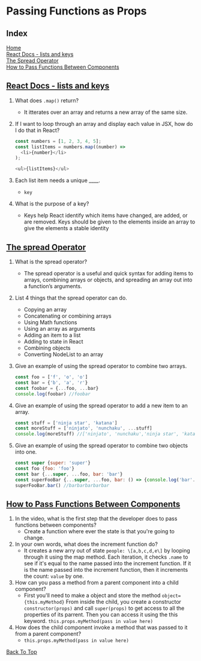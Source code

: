 # Passing Functions as Props

## Index

[Home](../README.md)  
[React Docs - lists and keys](#react-docs--lists-and-keys)  
[The Spread Operator](#the-spread-operator)  
[How to Pass Functions Between Components](#how-to-pass-functions-between-components)  

## [React Docs - lists and keys](https://reactjs.org/docs/lists-and-keys.html)

1. What does `.map()` return?
   - It itterates over an array and returns a new array of the same size.
2. If I want to loop through an array and display each value in JSX, how do I do that in React?

    ```js
    const numbers = [1, 2, 3, 4, 5];
    const listItems = numbers.map((number) =>
      <li>{number}</li>
    );

    <ul>{listItems}</ul>
    ```

3. Each list item needs a unique ____.
   - `key`
4. What is the purpose of a key?
   - Keys help React identify which items have changed, are added, or are removed. Keys should be given to the elements inside an array to give the elements a stable identity

## [The spread Operator](https://medium.com/coding-at-dawn/how-to-use-the-spread-operator-in-javascript-b9e4a8b06fab)

1. What is the spread operator?
   - The spread operator is a useful and quick syntax for adding items to arrays, combining arrays or objects, and spreading an array out into a function’s arguments.
2. List 4 things that the spread operator can do.
   - Copying an array
   - Concatenating or combining arrays
   - Using Math functions
   - Using an array as arguments
   - Adding an item to a list
   - Adding to state in React
   - Combining objects
   - Converting NodeList to an array
3. Give an example of using the spread operator to combine two arrays.

    ```js
    const foo = ['f', 'o', 'o']
    const bar = {'b', 'a', 'r'}
    const foobar = {...foo, ...bar}
    console.log(foobar) //foobar
    ```

4. Give an example of using the spread operator to add a new item to an array.

    ```js
    const stuff = ['ninja star', 'katana']
    const moreStuff = ['ninjato', 'nunchaku', ...stuff]
    console.log(moreStuff) //['ninjato', 'nunchaku','ninja star', 'katana']
    ```

5. Give an example of using the spread operator to combine two objects into one.

    ```js
    const super {super: 'super'}
    const foo {foo: 'foo'}
    const bar {...super, ...foo, bar: 'bar'}
    const superFooBar {...super, ...foo, bar: () => {console.log('bar'.repeat(5))}}
    superFooBar.bar() //barbarbarbarbar
    ```

## [How to Pass Functions Between Components](https://www.youtube.com/watch?v=c05OL7XbwXU)

1. In the video, what is the first step that the developer does to pass functions between components?
   - Create a function where ever the state is that you're going to change.
2. In your own words, what does the increment function do?
   - It creates a new arry out of state `people: \[a,b,c,d,e\]` by looping through it using the map method.  Each iteration, it checks `.name` to see if it's equal to the name passed into the increment function.  If it is the name passed into the increment function, then it increments the count: `value` by one.
3. How can you pass a method from a parent component into a child component?
   - First you'll need to make a object and store the method `object={this.myMethod}` From inside the child, you create a constructor `constructor(props)` and call `super(props)` to get access to all the properties of its parrent.  Then you can access it using the this keyword. `this.props.myMethod(pass in value here)`
4. How does the child component invoke a method that was passed to it from a parent component?
   - `this.props.myMethod(pass in value here)`

[Back To Top](#index)

